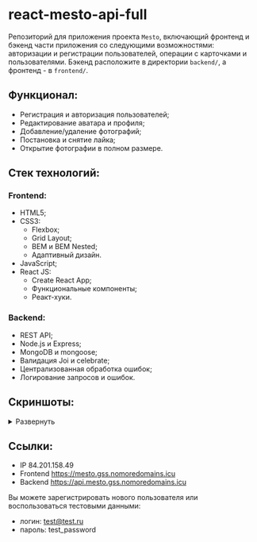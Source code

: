 # react-mesto-api-full
Репозиторий для приложения проекта `Mesto`, включающий фронтенд и бэкенд части приложения со следующими возможностями: авторизации и регистрации пользователей, операции с карточками и пользователями. Бэкенд расположите в директории `backend/`, а фронтенд - в `frontend/`. 

## Функционал:

- Регистрация и авторизация пользователей;
- Редактирование аватара и профиля;
- Добавление/удаление фотографий;
- Постановка и снятие лайка;
- Открытие фотографии в полном размере.

## Стек технологий:
### Frontend:
- HTML5;
- CSS3:
    - Flexbox;
    - Grid Layout;
    - BEM и BEM Nested;
    - Адаптивный дизайн.
- JavaScript;
- React JS:
    - Create React App;
    - Функциональные компоненты;
    - Реакт-хуки.

### Backend:
- REST API;
- Node.js и Express;
- MongoDB и mongoose;
- Валидация Joi и celebrate; 
- Централизованная обработка ошибок;
- Логирование запросов и ошибок.

## Скриншоты:

<details><summary>Развернуть</summary>
![Вход](https://user-images.githubusercontent.com/70523471/200481273-f6dd6e2f-a2b5-4a86-8ee5-7d41b57aab75.jpg)
![Регистрация](https://user-images.githubusercontent.com/70523471/200481406-f18af02f-1132-4b53-8859-25252b27b6e5.jpg)
![Главный экран](https://user-images.githubusercontent.com/70523471/200481480-deec8f4f-a61f-41c9-a1cf-7ae4ff15b46d.jpg)
![Обновить аватар](https://user-images.githubusercontent.com/70523471/200481579-771927ba-86cc-4231-9ef4-78fbb0379537.jpg)
![Редактировать профиль](https://user-images.githubusercontent.com/70523471/200481640-e815b0e7-3660-442c-8419-1f3d69aa94c1.jpg)
![Новое иместо](https://user-images.githubusercontent.com/70523471/200481705-4c3410ef-3241-413c-9744-39d837f994d8.jpg)
![Изображение](https://user-images.githubusercontent.com/70523471/200481833-4b21ba28-6593-4bee-bb11-e6560c0e41fc.jpg)
</details>

## Ссылки:

- IP 84.201.158.49
- Frontend https://mesto.gss.nomoredomains.icu
- Backend https://api.mesto.gss.nomoredomains.icu

Вы можете зарегистрировать нового пользователя или воспользоваться тестовыми данными:

- логин: test@test.ru
- пароль: test_password

